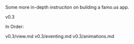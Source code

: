Some more in-depth instruciton on building a famo.us app.

v0.3

In Order:

v0.3/view.md
v0.3/eventing.md
v0.3/animations.md

